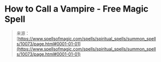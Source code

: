 <!--yml
category: 未分类
date: 2024-06-12 18:46:39
-->

# How to Call a Vampire - Free Magic Spell

> 来源：[https://www.spellsofmagic.com/spells/spiritual_spells/summon_spells/10073/page.html#0001-01-01](https://www.spellsofmagic.com/spells/spiritual_spells/summon_spells/10073/page.html#0001-01-01)